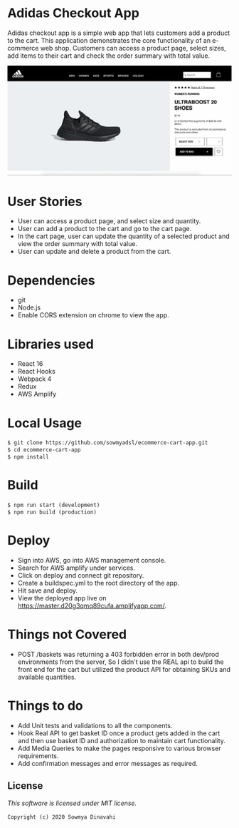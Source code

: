 # Adidas Checkout App

Adidas checkout app is a simple web app that lets customers add a product to the cart. This application demonstrates the core functionality of an e-commerce web shop. Customers can access a product page, select sizes, add items to their cart and check the order summary with total value.

![Adidas Checkout Cart Demo](src/public/checkout.gif)

# User Stories

- User can access a product page, and select size and quantity.
- User can add a product to the cart and go to the cart page.
- In the cart page, user can update the quantity of a selected product and view the order summary with total value.
- User can update and delete a product from the cart.

# Dependencies

- git
- Node.js
- Enable CORS extension on chrome to view the app.

# Libraries used

- React 16
- React Hooks
- Webpack 4
- Redux
- AWS Amplify

# Local Usage

```
$ git clone https://github.com/sowmyadsl/ecommerce-cart-app.git
$ cd ecommerce-cart-app
$ npm install
```

# Build

```
$ npm run start (development)
$ npm run build (production)
```

# Deploy

- Sign into AWS, go into AWS management console.
- Search for AWS amplify under services.
- Click on deploy and connect git repository.
- Create a buildspec.yml to the root directory of the app.
- Hit save and deploy.
- View the deployed app live on https://master.d20g3qmq89cufa.amplifyapp.com/.

# Things not Covered

- POST /baskets was returning a 403 forbidden error in both dev/prod environments from the server, So I didn't use the REAL api to build the front end for the cart but utilized the product API for obtaining SKUs and available quantities.

# Things to do

- Add Unit tests and validations to all the components.
- Hook Real API to get basket ID once a product gets added in the cart and then use basket ID and authorization to maintain cart functionality.
- Add Media Queries to make the pages responsive to various browser requirements.
- Add confirmation messages and error messages as required.

## License

_This software is licensed under MIT license._

```
Copyright (c) 2020 Sowmya Dinavahi
```
